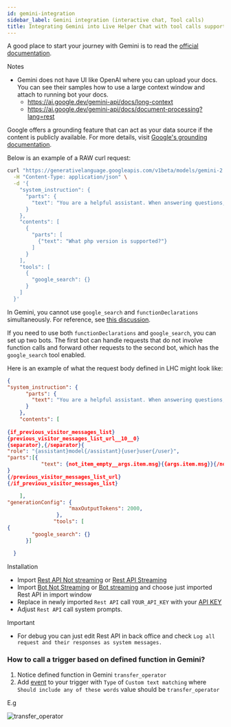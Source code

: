 ```yaml
---
id: gemini-integration
sidebar_label: Gemini integration (interactive chat, Tool calls)
title: Integrating Gemini into Live Helper Chat with tool calls support
---
```


A good place to start your journey with Gemini is to read the [official documentation](https://ai.google.dev/gemini-api/docs/models/gemini).

Notes

* Gemini does not have UI like OpenAI where you can upload your docs. You can see their samples how to use a large context window and attach to running bot your docs.
  * https://ai.google.dev/gemini-api/docs/long-context
  * https://ai.google.dev/gemini-api/docs/document-processing?lang=rest

Google offers a grounding feature that can act as your data source if the content is publicly available. For more details, visit [Google's grounding documentation](https://ai.google.dev/gemini-api/docs/grounding?lang=rest#configure-search).

Below is an example of a RAW curl request:

```bash
curl "https://generativelanguage.googleapis.com/v1beta/models/gemini-2.0-flash:generateContent?key=API_KEY" \
  -H "Content-Type: application/json" \
  -d '{
    "system_instruction": {
      "parts": {
        "text": "You are a helpful assistant. When answering questions, you MUST use information found on the https://doc.livehelperchat.com and https://github.com/LiveHelperChat websites NOT on any other. If a question can be answered using information from this specific website, you should do so. If the answer cannot be found on https://doc.livehelperchat.com OR https://github.com/LiveHelperChat, please state that you could not find the answer within the allowed source. General knowledge is not allowed to be used. Please include link to website where you have found your answer."
      }
    },
    "contents": [
      {
        "parts": [
          {"text": "What php version is supported?"}
        ]
      }
    ],
    "tools": [
      {
        "google_search": {}
      }
    ]
  }'
```
In Gemini, you cannot use `google_search` and `functionDeclarations` simultaneously. For reference, see [this discussion](https://discuss.ai.google.dev/t/google-search-tool-and-custom-function-declaration/60671).

If you need to use both `functionDeclarations` and `google_search`, you can set up two bots. The first bot can handle requests that do not involve function calls and forward other requests to the second bot, which has the `google_search` tool enabled.

Here is an example of what the request body defined in LHC might look like:

```json
{
"system_instruction": {
      "parts": {
        "text": "You are a helpful assistant. When answering questions, you MUST use information found on the https://doc.livehelperchat.com/* and https://github.com/LiveHelperChat/* websites NOT on any other. If a question can be answered using information from this specific website, you should do so. If the answer cannot be found on https://doc.livehelperchat.com/* OR https://github.com/LiveHelperChat/*, please state that you could not find the answer within the allowed source. General knowledge is not allowed to be used. Please include link to exact web page where you have found your answer. Response can not exceed 100 words."
      }
    },
    "contents": [
 
{if_previous_visitor_messages_list}
{previous_visitor_messages_list_url__10__0}
{separator},{/separator}{
"role": "{assistant}model{/assistant}{user}user{/user}", 
"parts":[{
           "text": {not_item_empty__args.item.msg}{{args.item.msg}}{/not_item_empty} }]
}
{/previous_visitor_messages_list_url}
{/if_previous_visitor_messages_list}

    ],
"generationConfig": {
                    "maxOutputTokens": 2000,
                },
               "tools": [
{
        "google_search": {}
      }]

  }
```

Installation

* Import [Rest API Not streaming](/img/bot/gemini/rest-api.json) or [Rest API Streaming](/img/bot/gemini/rest-api-streaming.json)
* Import [Bot Not Streaming](/img/bot/gemini/bot.json) or [Bot streaming](/img/bot/gemini/bot-stream.json) and choose just imported Rest API in import window 
* Replace in newly imported `Rest API` call `YOUR_API_KEY` with your [API KEY](https://ai.google.dev/gemini-api/docs/api-key)
* Adjust `Rest API` call system prompts.

Important

* For debug you can just edit Rest API in back office and check `Log all request and their responses as system messages.`

### How to call a trigger based on defined function in Gemini?

1. Notice defined function in Gemini `transfer_operator`
2. Add [event](bot/triggers.md) to your trigger with `Type` of `Custom text matching` where `Should include any of these words` value should be `transfer_operator`

E.g

![transfer_operator](/img/bot/transfer-event.png)